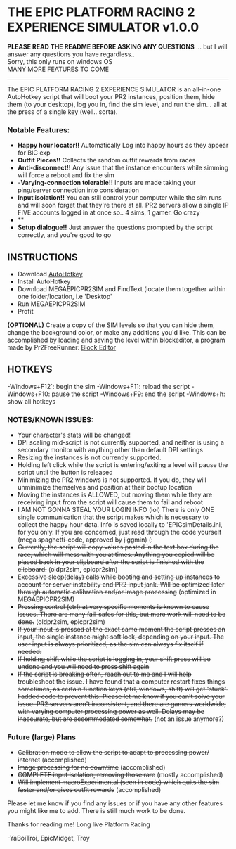 # THE EPIC PLATFORM RACING 2 EXPERIENCE SIMULATOR v1.0.0

**PLEASE READ THE README BEFORE ASKING ANY QUESTIONS**
... but I will answer any questions you have regardless..  
Sorry, this only runs on windows OS  
MANY MORE FEATURES TO COME

---

The EPIC PLATFORM RACING 2 EXPERIENCE SIMULATOR is an all-in-one AutoHotkey script that will boot your PR2 instances, position them, hide them (to your desktop), log you in, find the sim level, and run the sim... all at the press of a single key (well.. sorta).

### Notable Features:
- **Happy hour locator!!** Automatically Log into happy hours as they appear for BIG exp
- **Outfit Pieces!!** Collects the random outfit rewards from races
- **Anti-disconnect!!** Any issue that the instance encounters while simming will force a reboot and fix the sim
- -**Varying-connection tolerable!!** Inputs are made taking your ping/server connection into consideration
- **Input isolation!!** You can still control your computer while the sim runs and will soon forget that they're there at all. PR2 servers allow a single IP FIVE accounts logged in at once so.. 4 sims, 1 gamer. Go crazy
- **
- **Setup dialogue!!** Just answer the questions prompted by the script correctly, and you're good to go

## INSTRUCTIONS
- Download [AutoHotkey](https://www.autohotkey.com/)
- Install AutoHotkey
- Download MEGAEPICPR2SIM and FindText (locate them together within one folder/location, i.e 'Desktop'
- Run MEGAEPICPR2SIM
- Profit
  
**(OPTIONAL)** Create a copy of the SIM levels so that you can hide them, change the background color, or make any additions you'd like. This can be accomplished by loading and saving the level within blockeditor, a program made by Pr2FreeRunner: [Block Editor](https://github.com/Pr2FreeRunner/BlockEditor/releases/tag/Release)

## HOTKEYS
-Windows+F12`: begin the sim
-Windows+F11: reload the script
-Windows+F10: pause the script
-Windows+F9: end the script
-Windows+h: show all hotkeys

### NOTES/KNOWN ISSUES:
- Your character's stats will be changed!
- DPI scaling mid-script is not currently supported, and neither is using a secondary monitor with anything other than default DPI settings
- Resizing the instances is not currently supported.
- Holding left click while the script is entering/exiting a level will pause the script until the button is released
- Minimizing the PR2 windows is not supported. If you do, they will unminimize themselves and position at their bootup location
- Moving the instances is ALLOWED, but moving them while they are receiving input from the script will cause them to fail and reboot
- I AM NOT GONNA STEAL YOUR LOGIN INFO (lol) There is only ONE single communication that the script makes which is necessary to collect the happy hour data. Info is saved locally to 'EPICsimDetails.ini, for you only. If you are concerned, just read through the code yourself (mega spaghetti-code, approved by jiggmin)  (:
- ~~Currently, the script will copy values pasted in the text box during the race, which will mess with you at times. Anything you copied will be placed back in your clipboard after the script is finished with the clipboard.~~ (oldpr2sim, epicpr2sim)
- ~~Excessive sleep(delay) calls while booting and setting up instances to account for server instability and PR2 input jank. Will be optimized later through automatic calibration and/or image processing~~ (optimized in MEGAEPICPR2SIM)
- ~~Pressing control (ctrl) at very specific moments is known to cause issues. There are many fail-safes for this, but more work will need to be done.~~ (oldpr2sim, epicpr2sim)
- ~~If your input is pressed at the exact same moment the script presses an input, the single instance might soft lock, depending on your input. The user input is always prioritized, as the sim can always fix itself if needed.~~
- ~~If holding shift while the script is logging in, your shift press will be undone and you will need to press shift again~~
- ~~If the script is breaking often, reach out to me and I will help troubleshoot the issue. I have found that a computer restart fixes things sometimes, as certain function keys (ctrl, windows, shift) will get 'stuck'. I added code to prevent this. Please let me know if you can't solve your issue. PR2 servers aren't inconsistent, and there are gamers worldwide, with varying computer processing power as well. Delays may be inaccurate, but are accommodated somewhat.~~ (not an issue anymore?)


### Future (large) Plans
- ~~Calibration mode to allow the script to adapt to processing power/ internet~~ (accomplished)
- ~~Image processing for no downtime~~ (accomplished)
- ~~COMPLETE input isolation, removing those rare~~ (mostly accomplished)
- ~~Will implement macroExperimental (seen in code) which quits the sim faster and/or gives outfit rewards~~ (accomplished)

Please let me know if you find any issues or if you have any other features you might like me to add. There is still much work to be done.


Thanks for reading me! Long live Platform Racing

-YaBoiTroi, EpicMidget, Troy

